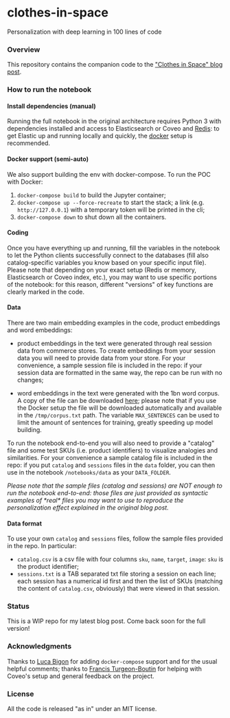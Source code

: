 # clothes-in-space
Personalization with deep learning in 100 lines of code

### Overview
This repository contains the companion code to the ["Clothes in Space" blog post](https://blog.coveo.com/).

### How to run the notebook
#### Install dependencies (manual)
Running the full notebook in the original architecture requires Python 3 with 
dependencies installed and access to Elasticsearch or Coveo and [Redis](https://redis.io/): 
to get Elastic up and running locally and quickly, the [docker](https://www.elastic.co/guide/en/elasticsearch/reference/7.4/docker.html) setup
is recommended.

#### Docker support (semi-auto)
We also support building the env with docker-compose. To run the POC with Docker:

1. `docker-compose build` to build the Jupyter container;
2. `docker-compose up --force-recreate` to start the stack; a link (e.g. `http://127.0.0.1`) with a temporary token will be printed in the cli;
3. `docker-compose down` to shut down all the containers.

#### Coding
Once you have everything up and running, fill the variables in the notebook to let the
Python clients successfully connect to the databases (fill also catalog-specific variables you know
based on your specific input file). Please note that depending on your exact setup 
(Redis or memory, Elasticsearch or Coveo index, etc.), you may want to 
use specific portions of the notebook: for this reason, different "versions" of key functions are clearly
marked in the code.

#### Data
There are two main embedding examples in the code, product embeddings and word embeddings:

* product embeddings in the text were generated through real session data from commerce stores. 
To create embeddings from your session data you will need to provide data from your store. 
For your convenience, a sample session file is included in the repo: 
if your session data are formatted in the same way, the repo can be run with no changes;

* word embeddings in the text were generated with the 1bn word corpus. A copy of the file can be downloaded 
[here](https://drive.google.com/file/d/1XrmkevxgSc-jtsBXszavKvPfrPTx2iv0/view?usp=sharing); please note that 
if you use the Docker setup the file will be downloaded automatically and available in the `/tmp/corpus.txt` path. The
variable `MAX_SENTENCES` can be used to limit the amount of sentences for training, greatly speeding up model 
building.

To run the notebook end-to-end you will also need to provide a "catalog" file and 
some test SKUs (i.e. product identifiers) to visualize analogies and similarities. 
For your convenience a sample catalog file is included in the repo: 
if you put `catalog` and `sessions` files in the `data` folder,
you can then use in the notebook `/notebooks/data` as your `DATA_FOLDER`. 

*Please note that the sample files (catalog and sessions) are NOT enough to run the notebook end-to-end: 
those files are just provided as syntactic examples of \*real\* files you may want to use to reproduce the 
personalization effect explained in the original blog post.* 

#### Data format
To use your own `catalog` and `sessions` files, follow the sample files provided in the repo. In particular:

* `catalog.csv` is a csv file with four columns `sku`, `name`, `target`, `image`: `sku` is the product identifier;
* `sessions.txt` is a TAB separated txt file storing a session on each line; each session has a numerical id first and then
the list of SKUs (matching the content of `catalog.csv`, obviously) that were viewed in that session.

### Status
This is a WIP repo for my latest blog post. Come back soon for the full version!

### Acknowledgments
Thanks to [Luca Bigon](https://github.com/bigluck) for adding `docker-compose` support and for the
usual helpful comments; thanks to [Francis Turgeon-Boutin](https://github.com/francistb) for helping
with Coveo's setup and general feedback on the project.

### License
All the code is released "as in" under an MIT license.
